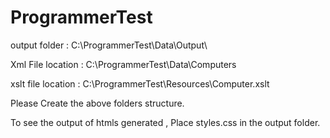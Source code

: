 # ProgrammerTest

output folder : C:\\ProgrammerTest\Data\Output\

Xml File location : C:\\ProgrammerTest\Data\Computers

xslt file location : C:\\ProgrammerTest\Resources\Computer.xslt


Please Create the above folders structure.

To see the output of htmls generated , Place styles.css in the output folder.
